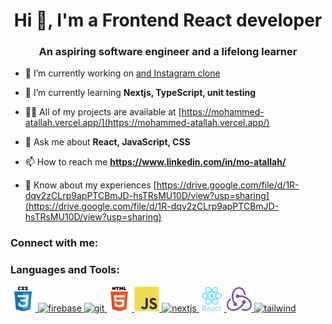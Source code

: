 <h1 align="center">Hi 👋, I'm a Frontend React developer</h1>
<h3 align="center">An aspiring software engineer and a lifelong learner</h3>

- 🔭 I’m currently working on [and Instagram clone](https://github.com/MohammedAtallahhh/instagram-clone)

- 🌱 I’m currently learning **Nextjs, TypeScript, unit testing**

- 👨‍💻 All of my projects are available at [https://mohammed-atallah.vercel.app/](https://mohammed-atallah.vercel.app/)

- 💬 Ask me about **React, JavaScript, CSS**

- 📫 How to reach me **https://www.linkedin.com/in/mo-atallah/**

- 📄 Know about my experiences [https://drive.google.com/file/d/1R-dqv2zCLrp9apPTCBmJD-hsTRsMU10D/view?usp=sharing](https://drive.google.com/file/d/1R-dqv2zCLrp9apPTCBmJD-hsTRsMU10D/view?usp=sharing)

<h3 align="left">Connect with me:</h3>
<p align="left">
</p>

<h3 align="left">Languages and Tools:</h3>
<p align="left"> <a href="https://www.w3schools.com/css/" target="_blank" rel="noreferrer"> <img src="https://raw.githubusercontent.com/devicons/devicon/master/icons/css3/css3-original-wordmark.svg" alt="css3" width="40" height="40"/> </a> <a href="https://firebase.google.com/" target="_blank" rel="noreferrer"> <img src="https://www.vectorlogo.zone/logos/firebase/firebase-icon.svg" alt="firebase" width="40" height="40"/> </a> <a href="https://git-scm.com/" target="_blank" rel="noreferrer"> <img src="https://www.vectorlogo.zone/logos/git-scm/git-scm-icon.svg" alt="git" width="40" height="40"/> </a> <a href="https://www.w3.org/html/" target="_blank" rel="noreferrer"> <img src="https://raw.githubusercontent.com/devicons/devicon/master/icons/html5/html5-original-wordmark.svg" alt="html5" width="40" height="40"/> </a> <a href="https://developer.mozilla.org/en-US/docs/Web/JavaScript" target="_blank" rel="noreferrer"> <img src="https://raw.githubusercontent.com/devicons/devicon/master/icons/javascript/javascript-original.svg" alt="javascript" width="40" height="40"/> </a> <a href="https://nextjs.org/" target="_blank" rel="noreferrer"> <img src="https://cdn.worldvectorlogo.com/logos/nextjs-2.svg" alt="nextjs" width="40" height="40"/> </a> <a href="https://reactjs.org/" target="_blank" rel="noreferrer"> <img src="https://raw.githubusercontent.com/devicons/devicon/master/icons/react/react-original-wordmark.svg" alt="react" width="40" height="40"/> </a> <a href="https://redux.js.org" target="_blank" rel="noreferrer"> <img src="https://raw.githubusercontent.com/devicons/devicon/master/icons/redux/redux-original.svg" alt="redux" width="40" height="40"/> </a> <a href="https://tailwindcss.com/" target="_blank" rel="noreferrer"> <img src="https://www.vectorlogo.zone/logos/tailwindcss/tailwindcss-icon.svg" alt="tailwind" width="40" height="40"/> </a> </p>
